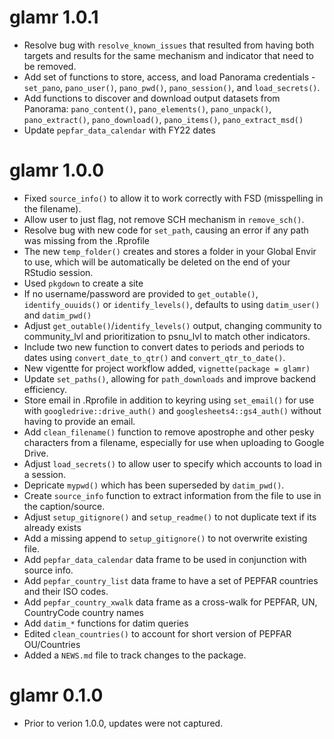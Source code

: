 # glamr 1.0.1
* Resolve bug with `resolve_known_issues` that resulted from having both targets and results for the same mechanism and indicator that need to be removed.
* Add set of functions to store, access, and load Panorama credentials - `set_pano`,
 `pano_user()`, `pano_pwd()`, `pano_session()`, and `load_secrets()`.
* Add functions to discover and download output datasets from Panorama: `pano_content()`, `pano_elements()`, `pano_unpack()`, `pano_extract()`, `pano_download()`, `pano_items()`, `pano_extract_msd()`
* Update `pepfar_data_calendar` with FY22 dates

# glamr 1.0.0
* Fixed `source_info()` to allow it to work correctly with FSD (misspelling in the filename).
* Allow user to just flag, not remove SCH mechanism in `remove_sch()`.
* Resolve bug with new code for `set_path`, causing an error if any path was missing from the .Rprofile
* The new `temp_folder()` creates and stores a folder in your Global Envir to use, which will be automatically be deleted on the end of your RStudio session.
* Used `pkgdown` to create a site
* If no username/password are provided to `get_outable()`, `identify_ouuids()` or `identify_levels()`, defaults to using `datim_user()` and `datim_pwd()`
* Adjust `get_outable()`/`identify_levels()` output, changing community to community_lvl and prioritization to psnu_lvl to match other indicators.
* Include two new function to convert dates to periods and periods to dates using `convert_date_to_qtr()` and `convert_qtr_to_date()`.
* New vigentte for project workflow added, `vignette(package = glamr)`
* Update `set_paths()`, allowing for `path_downloads` and improve backend efficiency.
* Store email in .Rprofile in addition to keyring using `set_email()` for use with `googledrive::drive_auth()` and `googlesheets4::gs4_auth()` without having to provide an email.
* Add `clean_filename()` function to remove apostrophe and other pesky characters from a filename, especially for use when uploading to Google Drive.
* Adjust `load_secrets()` to allow user to specify which accounts to load in a session.
* Depricate `mypwd()` which has been superseded by `datim_pwd()`.
* Create `source_info` function to extract information from the file to use in the caption/source.
* Adjust `setup_gitignore()` and `setup_readme()` to not duplicate text if its already exists
* Add a missing append to `setup_gitignore()` to not overwrite existing file.
* Add `pepfar_data_calendar` data frame to be used in conjunction with source info.
* Add `pepfar_country_list` data frame to have a set of PEPFAR countries and their ISO codes. 
* Add `pepfar_country_xwalk` data frame as a cross-walk for PEPFAR, UN, CountryCode country names
* Add `datim_*` functions for datim queries
* Edited `clean_countries()` to account for short version of PEPFAR OU/Countries
* Added a `NEWS.md` file to track changes to the package.

# glamr 0.1.0
* Prior to verion 1.0.0, updates were not captured.
